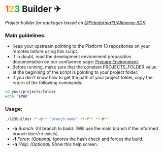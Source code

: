 # **<font color="#FF5920">1</font><font color="#FFB600">2</font><font color="#00AD3A">3</font>** Builder ✈
*Project builder for packages based on [@Plataforma13/Alkhema-SDK](https://github.com/Plataforma13/Alkhema-SDK)*

### Main guidelines:
- Keep your upstream pointing to the Platform 13 repositories on your remotes before using this script.
- If in doubt, read the development environment preparation documentation on our confluence page: [Prepare Environment](https://grupo123.atlassian.net/wiki/spaces/INI/pages/45382467585/Prepare+Environment).
- Before running, make sure that the constant PROJECTS_FOLDER value at the beginning of the script is pointing to your project folder.
- If you don't know how to get the path of your project folder, copy the return of the following commands:

``` bash
cd your/projects/folder
echo "$PWD"
```

### Usage:
``` bash
./123builder **-b** "branch-name" **-f** **-h**
```

- **-b** *Branch*: Git branch to build. (Will use the main branch if the informed branch does'nt exists).
- **-f** *Force*: *(Optional)* Ignores the hash check and forces the build.
- **-h** *Help*: *(Optional)* Show this help screen.